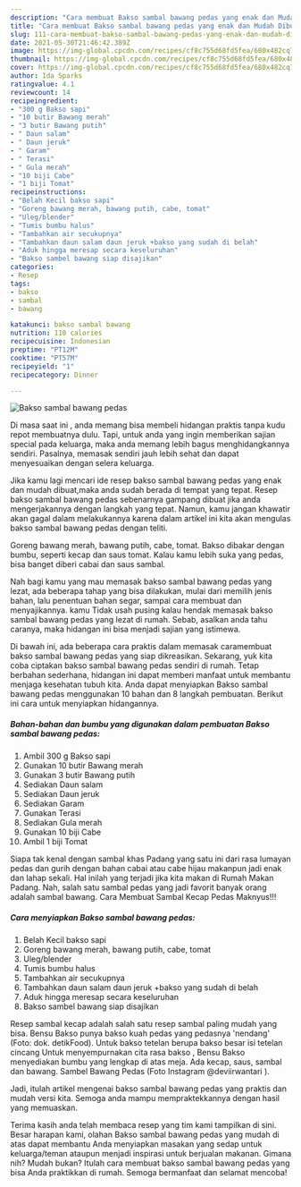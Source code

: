 ```yaml
---
description: "Cara membuat Bakso sambal bawang pedas yang enak dan Mudah Dibuat"
title: "Cara membuat Bakso sambal bawang pedas yang enak dan Mudah Dibuat"
slug: 111-cara-membuat-bakso-sambal-bawang-pedas-yang-enak-dan-mudah-dibuat
date: 2021-05-30T21:46:42.389Z
image: https://img-global.cpcdn.com/recipes/cf8c755d68fd5fea/680x482cq70/bakso-sambal-bawang-pedas-foto-resep-utama.jpg
thumbnail: https://img-global.cpcdn.com/recipes/cf8c755d68fd5fea/680x482cq70/bakso-sambal-bawang-pedas-foto-resep-utama.jpg
cover: https://img-global.cpcdn.com/recipes/cf8c755d68fd5fea/680x482cq70/bakso-sambal-bawang-pedas-foto-resep-utama.jpg
author: Ida Sparks
ratingvalue: 4.1
reviewcount: 14
recipeingredient:
- "300 g Bakso sapi"
- "10 butir Bawang merah"
- "3 butir Bawang putih"
- " Daun salam"
- " Daun jeruk"
- " Garam"
- " Terasi"
- " Gula merah"
- "10 biji Cabe"
- "1 biji Tomat"
recipeinstructions:
- "Belah Kecil bakso sapi"
- "Goreng bawang merah, bawang putih, cabe, tomat"
- "Uleg/blender"
- "Tumis bumbu halus"
- "Tambahkan air secukupnya"
- "Tambahkan daun salam daun jeruk +bakso yang sudah di belah"
- "Aduk hingga meresap secara keseluruhan"
- "Bakso sambel bawang siap disajikan"
categories:
- Resep
tags:
- bakso
- sambal
- bawang

katakunci: bakso sambal bawang 
nutrition: 110 calories
recipecuisine: Indonesian
preptime: "PT12M"
cooktime: "PT57M"
recipeyield: "1"
recipecategory: Dinner

---
```



![Bakso sambal bawang pedas](https://img-global.cpcdn.com/recipes/cf8c755d68fd5fea/680x482cq70/bakso-sambal-bawang-pedas-foto-resep-utama.jpg)

Di masa  saat ini , anda memang bisa membeli hidangan praktis tanpa kudu repot membuatnya dulu. Tapi, untuk anda yang ingin memberikan sajian special pada keluarga, maka anda memang lebih bagus menghidangkannya sendiri. Pasalnya, memasak sendiri jauh lebih sehat dan dapat menyesuaikan dengan selera keluarga.

Jika kamu lagi mencari ide resep bakso sambal bawang pedas yang enak dan mudah dibuat,maka anda sudah berada di tempat yang tepat. Resep bakso sambal bawang pedas  sebenarnya gampang dibuat jika anda mengerjakannya dengan langkah yang tepat. Namun, kamu jangan khawatir akan gagal dalam melakukannya 
karena dalam artikel ini kita akan mengulas bakso sambal bawang pedas dengan teliti.  

Goreng bawang merah, bawang putih, cabe, tomat. Bakso dibakar dengan bumbu, seperti kecap dan saus tomat. Kalau kamu lebih suka yang pedas, bisa banget diberi cabai dan saus sambal.

Nah bagi kamu yang mau memasak bakso sambal bawang pedas yang lezat, ada beberapa tahap yang bisa dilakukan, mulai dari memilih jenis bahan, lalu penentuan bahan segar, sampai cara membuat dan menyajikannya. kamu Tidak usah pusing kalau hendak memasak bakso sambal bawang pedas yang lezat di rumah. Sebab, asalkan anda  tahu caranya, maka hidangan ini bisa menjadi sajian yang istimewa.

Di bawah ini, ada beberapa cara praktis  dalam memasak caramembuat bakso sambal bawang pedas yang siap dikreasikan. Sekarang, yuk kita coba ciptakan bakso sambal bawang pedas sendiri di rumah. Tetap berbahan sederhana, hidangan ini dapat memberi manfaat untuk membantu menjaga kesehatan tubuh kita. Anda dapat menyiapkan Bakso sambal bawang pedas menggunakan 10 bahan dan 8 langkah pembuatan. Berikut ini cara untuk menyiapkan hidangannya.

<!--inarticleads1-->

##### Bahan-bahan dan bumbu yang digunakan dalam pembuatan Bakso sambal bawang pedas:

1. Ambil 300 g Bakso sapi
1. Gunakan 10 butir Bawang merah
1. Gunakan 3 butir Bawang putih
1. Sediakan  Daun salam
1. Sediakan  Daun jeruk
1. Sediakan  Garam
1. Gunakan  Terasi
1. Sediakan  Gula merah
1. Gunakan 10 biji Cabe
1. Ambil 1 biji Tomat


Siapa tak kenal dengan sambal khas Padang yang satu ini dari rasa lumayan pedas dan gurih dengan bahan cabai atau cabe hijau makanpun jadi enak dan lahap sekali. Hal inilah yang terjadi jika kita makan di Rumah Makan Padang. Nah, salah satu sambal pedas yang jadi favorit banyak orang adalah sambal bawang. Cara Membuat Sambal Kecap Pedas Maknyus!!! 

<!--inarticleads2-->

##### Cara menyiapkan Bakso sambal bawang pedas:

1. Belah Kecil bakso sapi
1. Goreng bawang merah, bawang putih, cabe, tomat
1. Uleg/blender
1. Tumis bumbu halus
1. Tambahkan air secukupnya
1. Tambahkan daun salam daun jeruk +bakso yang sudah di belah
1. Aduk hingga meresap secara keseluruhan
1. Bakso sambel bawang siap disajikan


Resep sambal kecap adalah salah satu resep sambal paling mudah yang bisa. Bensu Bakso punya bakso kuah pedas yang pedasnya &#39;nendang&#39; (Foto: dok. detikFood). Untuk bakso tetelan berupa bakso besar isi tetelan cincang Untuk menyempurnakan cita rasa bakso , Bensu Bakso menyediakan bumbu yang lengkap di atas meja. Ada kecap, saus, sambal dan bawang. Sambel Bawang Pedas (Foto Instagram @deviirwantari ). 

Jadi, itulah artikel mengenai  bakso sambal bawang pedas  yang praktis dan mudah versi kita. Semoga anda mampu mempraktekkannya dengan hasil yang memuaskan. 

Terima kasih anda telah membaca resep yang tim kami tampilkan di sini. Besar harapan kami, olahan  Bakso sambal bawang pedas yang mudah di atas dapat membantu Anda menyiapkan masakan yang sedap untuk keluarga/teman ataupun menjadi inspirasi untuk berjualan makanan. Gimana nih? Mudah bukan? Itulah cara membuat bakso sambal bawang pedas yang bisa Anda praktikkan di rumah. Semoga bermanfaat dan selamat mencoba!

